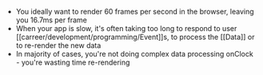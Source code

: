 - You ideally want to render 60 frames per second in the browser, leaving you 16.7ms per frame
- When your app is slow, it's often taking too long to respond to user [[carreer/development/programming/Event]]s, to process the [[Data]] or to re-render the new data
- In majority of cases, you're not doing complex data processing onClock - you're wasting time re-rendering